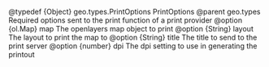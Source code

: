
@typedef {Object} geo.types.PrintOptions PrintOptions
@parent geo.types
Required options sent to the print function of a print provider
@option {ol.Map} map The openlayers map object to print
@option {String} layout The layout to print the map to
@option {String} title The title to send to the print server
@option {number} dpi The dpi setting to use in generating the printout
